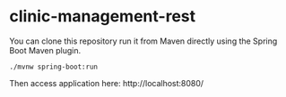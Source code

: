 # clinic-management-rest


You can clone this repository run it from Maven directly using the Spring Boot Maven plugin.
```
./mvnw spring-boot:run
```
Then access application here: http://localhost:8080/
